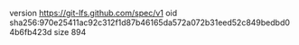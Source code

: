 version https://git-lfs.github.com/spec/v1
oid sha256:970e25411ac92c312f1d87b46165da572a072b31eed52c849bedbd04b6fb423d
size 894
